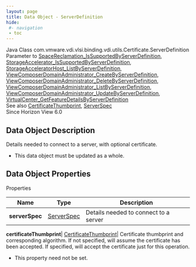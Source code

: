 ```yaml
---
layout: page
title: Data Object - ServerDefinition
hide:
 #- navigation
 - toc
---
```






Java Class
    com.vmware.vdi.vlsi.binding.vdi.utils.Certificate.ServerDefinition  
Parameter to
     [SpaceReclamation_IsSupportedByServerDefinition](vdi.utils.virtualcenter.SpaceReclamation.md#isSupportedByServerDefinition), [StorageAccelerator_IsSupportedByServerDefinition](vdi.utils.virtualcenter.StorageAccelerator.md#isSupportedByServerDefinition), [StorageAcceleratorHost_ListByServerDefinition](vdi.utils.virtualcenter.StorageAcceleratorHost.md#listByServerDefinition), [ViewComposerDomainAdministrator_CreateByServerDefinition](vdi.utils.viewcomposer.ViewComposerDomainAdministrator.md#createByServerDefinition), [ViewComposerDomainAdministrator_DeleteByServerDefinition](vdi.utils.viewcomposer.ViewComposerDomainAdministrator.md#deleteByServerDefinition), [ViewComposerDomainAdministrator_ListByServerDefinition](vdi.utils.viewcomposer.ViewComposerDomainAdministrator.md#listByServerDefinition), [ViewComposerDomainAdministrator_UpdateByServerDefinition](vdi.utils.viewcomposer.ViewComposerDomainAdministrator.md#updateByServerDefinition), [VirtualCenter_GetFeatureDetailsByServerDefinition](vdi.infrastructure.VirtualCenter.md#getFeatureDetailsByServerDefinition)  
See also
     [CertificateThumbprint](vdi.utils.Certificate.CertificateThumbprint.md), [ServerSpec](vdi.utils.Certificate.ServerSpec.md)  
Since 
    Horizon View 6.0

## Data Object Description 

Details needed to connect to a server, with optional certificate. 

  * This data object must be updated as a whole.



## Data Object Properties

Properties

Name |  Type |  Description   
---|---|---  
**serverSpec**| [ServerSpec](vdi.utils.Certificate.ServerSpec.md)|  Details needed to connect to a server   
  
**certificateThumbprint**| [CertificateThumbprint](vdi.utils.Certificate.CertificateThumbprint.md)|  Certificate thumbprint and corresponding algorithm. If not specified, will assume the certificate has been accepted. If specified, will accept the certificate just for this operation.   


* This property need not be set.

  
  
  

  
  


